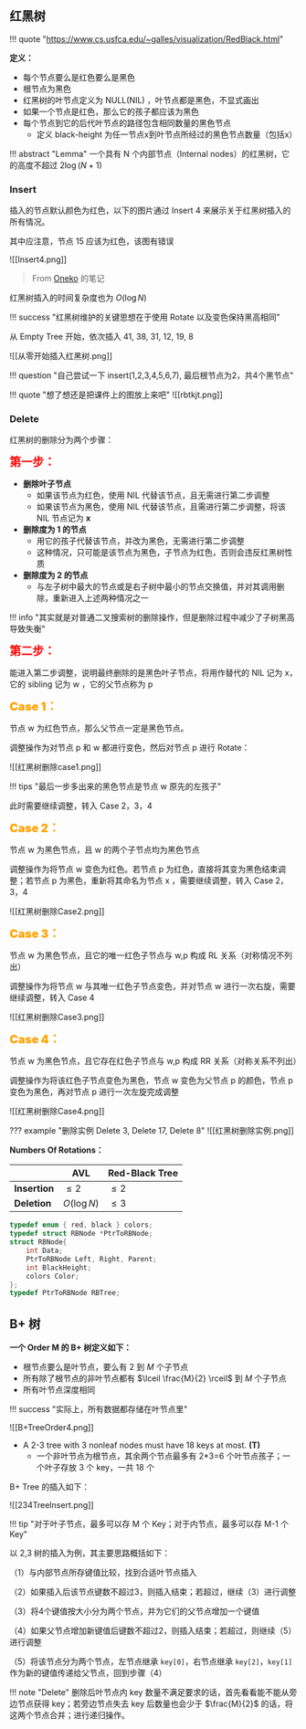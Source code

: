 
## 红黑树

!!! quote "https://www.cs.usfca.edu/~galles/visualization/RedBlack.html"

**定义：**

- 每个节点要么是红色要么是黑色
- 根节点为黑色
- 红黑树的叶节点定义为 NULL(NIL) ，叶节点都是黑色，不显式画出
- 如果一个节点是红色，那么它的孩子都应该为黑色
- 每个节点到它的后代叶节点的路径包含相同数量的黑色节点
	- 定义 black-height 为任一节点x到叶节点所经过的黑色节点数量（包括x）

!!! abstract "Lemma"
	一个具有 N 个内部节点（Internal nodes）的红黑树，它的高度不超过 $2\log (N+1)$

### Insert

插入的节点默认颜色为红色，以下的图片通过 Insert 4 来展示关于红黑树插入的所有情况。

其中应注意，节点 15 应该为红色，该图有错误

![[Insert4.png]]

> From  [Oneko](https://www.yuque.com/oneko/something/rbtree-bptree) 的笔记

红黑树插入的时间复杂度也为 $O(\log N)$

!!! success "红黑树维护的关键思想在于使用 Rotate 以及变色保持黑高相同"

从 Empty Tree 开始，依次插入 41, 38, 31, 12, 19, 8

![[从零开始插入红黑树.png]]

!!! question "自己尝试一下 insert(1,2,3,4,5,6,7), 最后根节点为2，共4个黑节点"

!!! quote "想了想还是把课件上的图放上来吧"
	![[rbtkjt.png]]

### Delete

红黑树的删除分为两个步骤：

<font style="font-weight: 1000;font-size: 20px" color="red">第一步：</font>

- **删除叶子节点**
	- 如果该节点为红色，使用 NIL 代替该节点，且无需进行第二步调整
	- 如果该节点为黑色，使用 NIL 代替该节点，且需进行第二步调整，将该 NIL 节点记为 **x**
- **删除度为 1 的节点**
	- 用它的孩子代替该节点，并改为黑色，无需进行第二步调整
	- 这种情况，只可能是该节点为黑色，子节点为红色，否则会违反红黑树性质
- **删除度为 2 的节点**
	- 与左子树中最大的节点或是右子树中最小的节点交换值，并对其调用删除，重新进入上述两种情况之一

!!! info "其实就是对普通二叉搜索树的删除操作，但是删除过程中减少了子树黑高导致失衡"

<font style="font-weight: 1000;font-size: 20px" color="red">第二步：</font>

能进入第二步调整，说明最终删除的是黑色叶子节点，将用作替代的 NIL 记为 x，它的 sibling 记为 w ，它的父节点称为 p

<font style="font-weight: 1000;font-size: 20px" color="orange">Case 1：</font>

节点 w 为红色节点，那么父节点一定是黑色节点。

调整操作为对节点 p 和 w 都进行变色，然后对节点 p 进行 Rotate：

![[红黑树删除case1.png]]

!!! tips "最后一步多出来的黑色节点是节点 w 原先的左孩子"

此时需要继续调整，转入 Case 2，3，4

<font style="font-weight: 1000;font-size: 20px" color="orange">Case 2：</font>

节点 w 为黑色节点，且 w 的两个子节点均为黑色节点

调整操作为将节点 w 变色为红色。若节点 p 为红色，直接将其变为黑色结束调整；若节点 p 为黑色，重新将其命名为节点 x ，需要继续调整，转入 Case 2，3，4

![[红黑树删除Case2.png]]

<font style="font-weight: 1000;font-size: 20px" color="orange">Case 3：</font>

节点 w 为黑色节点，且它的唯一红色子节点与 w,p 构成 RL 关系（对称情况不列出）

调整操作为将节点 w 与其唯一红色子节点变色，并对节点 w 进行一次右旋，需要继续调整，转入 Case 4

![[红黑树删除Case3.png]]

<font style="font-weight: 1000;font-size: 20px" color="orange">Case 4：</font>

节点 w 为黑色节点，且它存在红色子节点与 w,p 构成 RR 关系（对称关系不列出）

调整操作为将该红色子节点变色为黑色，节点 w 变色为父节点 p 的颜色，节点 p 变色为黑色，再对节点 p 进行一次左旋完成调整

![[红黑树删除Case4.png]]

??? example "删除实例 Delete 3, Delete 17, Delete 8"
	![[红黑树删除实例.png]]



**Numbers Of Rotations：**

|               | AVL         | Red-Black Tree |
| ------------- | ----------- | -------------- |
| **Insertion** | $\le 2$     | $\le 2$        |
| **Deletion**  | $O(\log N)$ | $\le 3$        |

```c
typedef enum { red, black } colors;
typedef struct RBNode *PtrToRBNode;
struct RBNode{
    int Data;
    PtrToRBNode Left, Right, Parent;
    int BlackHeight;
    colors Color;
};
typedef PtrToRBNode RBTree;
```


## B+ 树

**一个 Order M 的 B+ 树定义如下：**

- 根节点要么是叶节点，要么有 2 到 $M$ 个子节点
- 所有除了根节点的非叶节点都有 $\lceil \frac{M}{2} \rceil$ 到 $M$ 个子节点
- 所有叶节点深度相同

!!! success "实际上，所有数据都存储在叶节点里"

![[B+TreeOrder4.png]]

- A 2-3 tree with 3 nonleaf nodes must have 18 keys at most. **(T)**
	- 一个非叶节点为根节点，其余两个节点最多有 2\*3=6 个叶节点孩子；一个叶子存放 3 个 key，一共 18 个

B+ Tree 的插入如下：

![[234TreeInsert.png]]

!!! tip "对于叶子节点，最多可以存 M 个 Key；对于内节点，最多可以存 M-1 个 Key"

以 2,3 树的插入为例，其主要思路概括如下：

（1）与内部节点所存键值比较，找到合适叶节点插入

（2）如果插入后该节点键数不超过3，则插入结束；若超过，继续（3）进行调整

（3）将4个键值按大小分为两个节点，并为它们的父节点增加一个键值

（4）如果父节点增加新键值后键数不超过2，则插入结束；若超过，则继续（5）进行调整

（5）将该节点分为两个节点，左节点继承 `key[0]`，右节点继承 `key[2]`，`key[1]`作为新的键值传递给父节点，回到步骤（4）

!!! note "Delete"
	删除后叶节点内 key 数量不满足要求的话，首先看看能不能从旁边节点获得 key；若旁边节点失去 key 后数量也会少于 $\frac{M}{2}$ 的话，将这两个节点合并；进行递归操作。